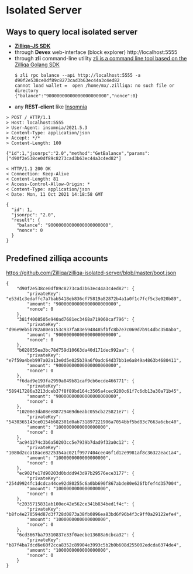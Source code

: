 # Isolated Server

## Ways to query local isolated server

- [**Zilliqa-JS SDK**](https://github.com/Zilliqa/Zilliqa-JavaScript-Library)
- through **Devex** web-interface (block explorer) http://localhost:5555
- through **zli** command-line utility [zli is a command line tool based on the Zilliqa Golang SDK](https://github.com/Zilliqa/zli)
  ```
  $ zli rpc balance --api http://localhost:5555 -a d90f2e538ce0df89c8273cad3b63ec44a3c4ed82
  cannot load wallet =  open /home/mx/.zilliqa: no such file or directory
  {"balance":"90000000000000000000000","nonce":0}
  ```
- any **REST-client** like [Insomnia](https://insomnia.rest)

```
> POST / HTTP/1.1
> Host: localhost:5555
> User-Agent: insomnia/2021.5.3
> Content-Type: application/json
> Accept: */*
> Content-Length: 100

{"id":1,"jsonrpc":"2.0","method":"GetBalance","params":["d90f2e538ce0df89c8273cad3b63ec44a3c4ed82"]

< HTTP/1.1 200 OK
< Connection: Keep-Alive
< Content-Length: 81
< Access-Control-Allow-Origin: *
< Content-Type: application/json
< Date: Mon, 11 Oct 2021 14:18:58 GMT

{
  "id": 1,
  "jsonrpc": "2.0",
  "result": {
    "balance": "90000000000000000000000",
    "nonce": 0
  }
}
```

## Predefined zilliqa accounts

https://github.com/Zilliqa/zilliqa-isolated-server/blob/master/boot.json

```
{
    "d90f2e538ce0df89c8273cad3b63ec44a3c4ed82": {
        "privateKey": "e53d1c3edaffc7a7bab5418eb836cf75819a82872b4a1a0f1c7fcf5c3e020b89",
        "amount": "90000000000000000000000",
        "nonce": 0
    },
    "381f4008505e940ad7681ec3468a719060caf796": {
        "privateKey": "d96e9eb5b782a80ea153c937fa83e5948485fbfc8b7e7c069d7b914dbc350aba",
        "amount": "90000000000000000000000",
        "nonce": 0
    },
    "b028055ea3bc78d759d10663da40d171dec992aa": {
        "privateKey": "e7f59a4beb997a02a13e0d5e025b39a6f0adc64d37bb1e6a849a4863b4680411",
        "amount": "90000000000000000000000",
        "nonce": 0
    },
    "f6dad9e193fa2959a849b81caf9cb6ecde466771": {
        "privateKey": "589417286a3213dceb37f8f89bd164c3505a4cec9200c61f7c6db13a30a71b45",
        "amount": "90000000000000000000000",
        "nonce": 0
    },
    "10200e3da08ee88729469d6eabc055cb225821e7": {
        "privateKey": "5430365143ce0154b682301d0ab731897221906a7054bbf5bd83c7663a6cbc40",
        "amount": "1000000000000000000",
        "nonce": 0
    },
    "ac941274c3b6a50203cc5e7939b7dad9f32a0c12": {
        "privateKey": "1080d2cca18ace8225354ac021f9977404cee46f1d12e9981af8c36322eac1a4",
        "amount": "1000000000000000000",
        "nonce": 0
    },
    "ec902fe17d90203d0bddd943d97b29576ece3177": {
        "privateKey": "254d9924fc1dcdca44ce92d80255c6a0bb690f867abde80e626fbfef4d357004",
        "amount": "1000000000000000000",
        "nonce": 0
    },
    "c2035715831ab100ec42e562ce341b834bed1f4c": {
        "privateKey": "b8fc4e270594d87d3f728d0873a38fb0896ea83bd6f96b4f3c9ff0a29122efe4",
        "amount": "1000000000000000000",
        "nonce": 0
    },
    "6cd3667ba79310837e33f0aecbe13688a6cbca32": {
        "privateKey": "b87f4ba7dcd6e60f2cca8352c89904e3993c5b2b0b608d255002edcda6374de4",
        "amount": "1000000000000000000",
        "nonce": 0
    }
}
```
